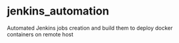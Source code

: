 # jenkins_automation
Automated Jenkins jobs creation and build them to deploy docker containers on remote host
